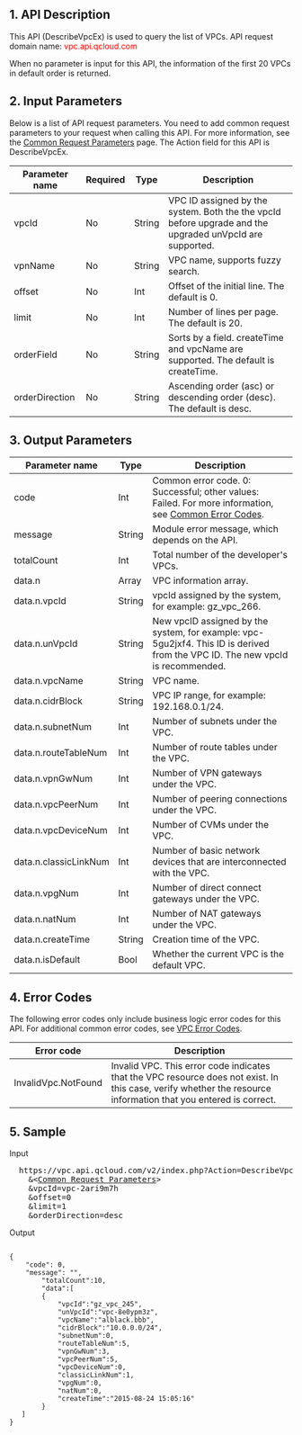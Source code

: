 ## 1. API Description

This API (DescribeVpcEx) is used to query the list of VPCs.
API request domain name: <font style="color:red">vpc.api.qcloud.com</font>

When no parameter is input for this API, the information of the first 20 VPCs in default order is returned.

 

## 2. Input Parameters
 Below is a list of API request parameters. You need to add common request parameters to your request when calling this API. For more information, see the <a href="https://intl.cloud.tencent.com/doc/api/372/4153" title="Common Request Parameters">Common Request Parameters</a> page. The Action field for this API is DescribeVpcEx.

| Parameter name | Required | Type | Description |
|---------|---------|---------|---------|
| vpcId | No | String | VPC ID assigned by the system. Both the the vpcId before upgrade and the upgraded unVpcId are supported. |
| vpnName | No | String | VPC name, supports fuzzy search. |
| offset | No | Int | Offset of the initial line. The default is 0. |
| limit | No | Int | Number of lines per page. The default is 20. |
| orderField | No | String | Sorts by a field. createTime and vpcName are supported. The default is createTime. |
| orderDirection | No | String | Ascending order (asc) or descending order (desc). The default is desc. |

 

## 3. Output Parameters

| Parameter name | Type | Description |
|---------|---------|---------|
| code | Int | Common error code. 0: Successful; other values: Failed. For more information, see <a href="https://intl.cloud.tencent.com/document/product/377/8946">Common Error Codes</a>. |
| message | String | Module error message, which depends on the API. |
| totalCount | Int | Total number of the developer's VPCs. |
| data.n | Array | VPC information array. |
| data.n.vpcId | String | vpcId assigned by the system, for example: gz_vpc_266. |
| data.n.unVpcId | String | New vpcID assigned by the system, for example: vpc-5gu2jxf4. This ID is derived from the VPC ID. The new vpcId is recommended. |
| data.n.vpcName | String | VPC name. |
| data.n.cidrBlock | String | VPC IP range, for example: 192.168.0.1/24. |
| data.n.subnetNum | Int | Number of subnets under the VPC. |
| data.n.routeTableNum | Int | Number of route tables under the VPC. |
| data.n.vpnGwNum | Int | Number of VPN gateways under the VPC. |
| data.n.vpcPeerNum | Int | Number of peering connections under the VPC. |
| data.n.vpcDeviceNum | Int | Number of CVMs under the VPC. |
| data.n.classicLinkNum | Int | Number of basic network devices that are interconnected with the VPC. |
| data.n.vpgNum | Int | Number of direct connect gateways under the VPC. |
| data.n.natNum | Int | Number of NAT gateways under the VPC. |
| data.n.createTime | String | Creation time of the VPC. |
| data.n.isDefault | Bool | Whether the current VPC is the default VPC. |

## 4. Error Codes
 The following error codes only include business logic error codes for this API. For additional common error codes, see <a href="https://intl.cloud.tencent.com/doc/api/245/4924" title="VPC Error Codes">VPC Error Codes</a>.

| Error code | Description |
|---------|---------|
| InvalidVpc.NotFound | Invalid VPC. This error code indicates that the VPC resource does not exist. In this case, verify whether the resource information that you entered is correct. |

## 5. Sample

Input
<pre>
  https://vpc.api.qcloud.com/v2/index.php?Action=DescribeVpcEx
	&<<a href="https://intl.cloud.tencent.com/doc/api/229/6976">Common Request Parameters</a>>
	&vpcId=vpc-2ari9m7h
	&offset=0
	&limit=1
	&orderDirection=desc
</pre>

Output
```

{
    "code": 0,
    "message": "",
		"totalCount":10,
		"data":[
        {
            "vpcId":"gz_vpc_245",
            "unVpcId":"vpc-8e0ypm3z",
            "vpcName":"alblack.bbb",
            "cidrBlock":"10.0.0.0/24",
            "subnetNum":0,
            "routeTableNum":5,
            "vpnGwNum":3,
            "vpcPeerNum":5,
            "vpcDeviceNum":0,
            "classicLinkNum":1,
            "vpgNum":0,
            "natNum":0,
            "createTime":"2015-08-24 15:05:16"
        }
   ]
}

```

